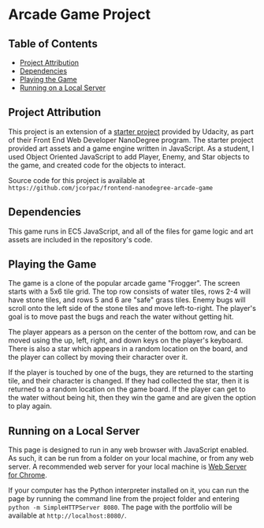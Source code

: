 # Arcade Game Project

## Table of Contents

* [Project Attribution](#attribution)
* [Dependencies](#dependencies)
* [Playing the Game](#playing-the-game)
* [Running on a Local Server](#running-on-a-local-server)

## Project Attribution

This project is an extension of a [starter project](https://github.com/udacity/frontend-nanodegree-arcade-game) provided by Udacity, as part of their Front End Web Developer NanoDegree program. The starter project provided art assets and a game engine written in JavaScript. As a student, I used Object Oriented JavaScript to add Player, Enemy, and Star objects to the game, and created code for the objects to interact.

Source code for this project is available at `https://github.com/jcorpac/frontend-nanodegree-arcade-game`

## Dependencies

This game runs in EC5 JavaScript, and all of the files for game logic and art assets are included in the repository's code.

## Playing the Game

The game is a clone of the popular arcade game "Frogger". The screen starts with a 5x6 tile grid. The top row consists of water tiles, rows 2-4 will have stone tiles, and rows 5 and 6 are "safe" grass tiles. Enemy bugs will scroll onto the left side of the stone tiles and move left-to-right. The player's goal is to move past the bugs and reach the water without getting hit.

The player appears as a person on the center of the bottom row, and can be moved using the up, left, right, and down keys on the player's keyboard. There is also a star which appears in a random location on the board, and the player can collect by moving their character over it.

If the player is touched by one of the bugs, they are returned to the starting tile, and their character is changed. If they had collected the star, then it is returned to a random location on the game board. If the player can get to the water without being hit, then they win the game and are given the option to play again.

## Running on a Local Server
This page is designed to run in any web browser with JavaScript enabled. As such, it can be run from a folder on your local machine, or from any web server. A recommended web server for your local machine is [Web Server for Chrome](https://chrome.google.com/webstore/detail/web-server-for-chrome/ofhbbkphhbklhfoeikjpcbhemlocgigb?hl=en).

If your computer has the Python interpreter installed on it, you can run the page by running the command line from the project folder and entering `python -m SimpleHTTPServer 8080`. The page with the portfolio will be available at `http://localhost:8080/`.

